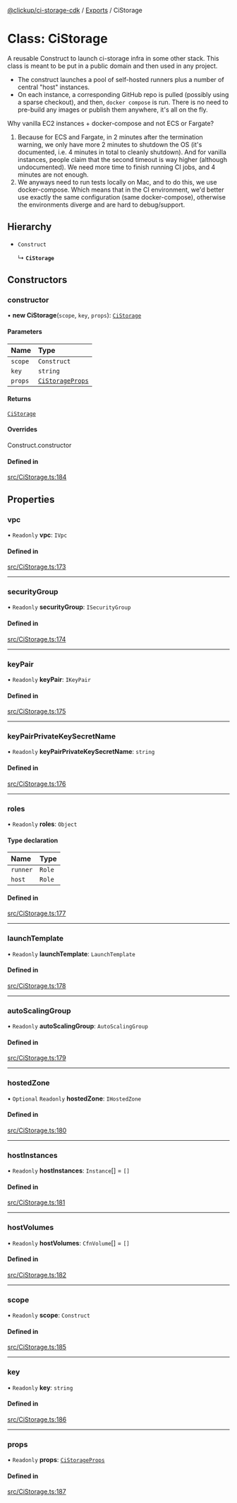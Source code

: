 [@clickup/ci-storage-cdk](../README.md) / [Exports](../modules.md) / CiStorage

# Class: CiStorage

A reusable Construct to launch ci-storage infra in some other stack. This
class is meant to be put in a public domain and then used in any project.

- The construct launches a pool of self-hosted runners plus a number of
  central "host" instances.
- On each instance, a corresponding GitHub repo is pulled (possibly using a
  sparse checkout), and then, `docker compose` is run. There is no need to
  pre-build any images or publish them anywhere, it's all on the fly.

Why vanilla EC2 instances + docker-compose and not ECS or Fargate?

1. Because for ECS and Fargate, in 2 minutes after the termination warning,
   we only have more 2 minutes to shutdown the OS (it's documented, i.e. 4
   minutes in total to cleanly shutdown). And for vanilla instances, people
   claim that the second timeout is way higher (although undocumented). We
   need more time to finish running CI jobs, and 4 minutes are not enough.
2. We anyways need to run tests locally on Mac, and to do this, we use
   docker-compose. Which means that in the CI environment, we'd better use
   exactly the same configuration (same docker-compose), otherwise the
   environments diverge and are hard to debug/support.

## Hierarchy

- `Construct`

  ↳ **`CiStorage`**

## Constructors

### constructor

• **new CiStorage**(`scope`, `key`, `props`): [`CiStorage`](CiStorage.md)

#### Parameters

| Name | Type |
| :------ | :------ |
| `scope` | `Construct` |
| `key` | `string` |
| `props` | [`CiStorageProps`](../interfaces/CiStorageProps.md) |

#### Returns

[`CiStorage`](CiStorage.md)

#### Overrides

Construct.constructor

#### Defined in

[src/CiStorage.ts:184](https://github.com/clickup/ci-storage-cdk/blob/master/src/CiStorage.ts#L184)

## Properties

### vpc

• `Readonly` **vpc**: `IVpc`

#### Defined in

[src/CiStorage.ts:173](https://github.com/clickup/ci-storage-cdk/blob/master/src/CiStorage.ts#L173)

___

### securityGroup

• `Readonly` **securityGroup**: `ISecurityGroup`

#### Defined in

[src/CiStorage.ts:174](https://github.com/clickup/ci-storage-cdk/blob/master/src/CiStorage.ts#L174)

___

### keyPair

• `Readonly` **keyPair**: `IKeyPair`

#### Defined in

[src/CiStorage.ts:175](https://github.com/clickup/ci-storage-cdk/blob/master/src/CiStorage.ts#L175)

___

### keyPairPrivateKeySecretName

• `Readonly` **keyPairPrivateKeySecretName**: `string`

#### Defined in

[src/CiStorage.ts:176](https://github.com/clickup/ci-storage-cdk/blob/master/src/CiStorage.ts#L176)

___

### roles

• `Readonly` **roles**: `Object`

#### Type declaration

| Name | Type |
| :------ | :------ |
| `runner` | `Role` |
| `host` | `Role` |

#### Defined in

[src/CiStorage.ts:177](https://github.com/clickup/ci-storage-cdk/blob/master/src/CiStorage.ts#L177)

___

### launchTemplate

• `Readonly` **launchTemplate**: `LaunchTemplate`

#### Defined in

[src/CiStorage.ts:178](https://github.com/clickup/ci-storage-cdk/blob/master/src/CiStorage.ts#L178)

___

### autoScalingGroup

• `Readonly` **autoScalingGroup**: `AutoScalingGroup`

#### Defined in

[src/CiStorage.ts:179](https://github.com/clickup/ci-storage-cdk/blob/master/src/CiStorage.ts#L179)

___

### hostedZone

• `Optional` `Readonly` **hostedZone**: `IHostedZone`

#### Defined in

[src/CiStorage.ts:180](https://github.com/clickup/ci-storage-cdk/blob/master/src/CiStorage.ts#L180)

___

### hostInstances

• `Readonly` **hostInstances**: `Instance`[] = `[]`

#### Defined in

[src/CiStorage.ts:181](https://github.com/clickup/ci-storage-cdk/blob/master/src/CiStorage.ts#L181)

___

### hostVolumes

• `Readonly` **hostVolumes**: `CfnVolume`[] = `[]`

#### Defined in

[src/CiStorage.ts:182](https://github.com/clickup/ci-storage-cdk/blob/master/src/CiStorage.ts#L182)

___

### scope

• `Readonly` **scope**: `Construct`

#### Defined in

[src/CiStorage.ts:185](https://github.com/clickup/ci-storage-cdk/blob/master/src/CiStorage.ts#L185)

___

### key

• `Readonly` **key**: `string`

#### Defined in

[src/CiStorage.ts:186](https://github.com/clickup/ci-storage-cdk/blob/master/src/CiStorage.ts#L186)

___

### props

• `Readonly` **props**: [`CiStorageProps`](../interfaces/CiStorageProps.md)

#### Defined in

[src/CiStorage.ts:187](https://github.com/clickup/ci-storage-cdk/blob/master/src/CiStorage.ts#L187)
